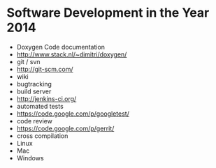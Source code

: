 # Software Development in the Year 2014

* Doxygen Code documentation
 * http://www.stack.nl/~dimitri/doxygen/
* git / svn
 * http://git-scm.com/
* wiki
* bugtracking
* build server
 * http://jenkins-ci.org/
* automated tests
 * https://code.google.com/p/googletest/
* code review
 * https://code.google.com/p/gerrit/
* cross compilation
 * Linux
 * Mac
 * Windows